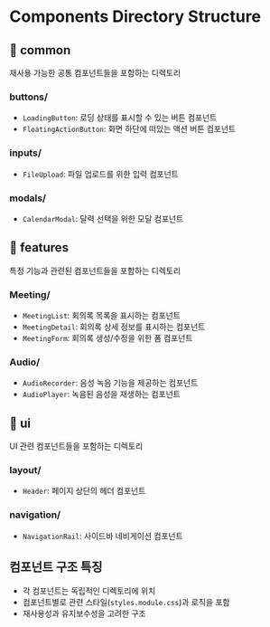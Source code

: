 # Components Directory Structure

## 📁 common
재사용 가능한 공통 컴포넌트들을 포함하는 디렉토리

### buttons/
- `LoadingButton`: 로딩 상태를 표시할 수 있는 버튼 컴포넌트
- `FloatingActionButton`: 화면 하단에 떠있는 액션 버튼 컴포넌트

### inputs/
- `FileUpload`: 파일 업로드를 위한 입력 컴포넌트

### modals/
- `CalendarModal`: 달력 선택을 위한 모달 컴포넌트

## 📁 features
특정 기능과 관련된 컴포넌트들을 포함하는 디렉토리

### Meeting/
- `MeetingList`: 회의록 목록을 표시하는 컴포넌트
- `MeetingDetail`: 회의록 상세 정보를 표시하는 컴포넌트
- `MeetingForm`: 회의록 생성/수정을 위한 폼 컴포넌트

### Audio/
- `AudioRecorder`: 음성 녹음 기능을 제공하는 컴포넌트
- `AudioPlayer`: 녹음된 음성을 재생하는 컴포넌트

## 📁 ui
UI 관련 컴포넌트들을 포함하는 디렉토리

### layout/
- `Header`: 페이지 상단의 헤더 컴포넌트

### navigation/
- `NavigationRail`: 사이드바 네비게이션 컴포넌트

## 컴포넌트 구조 특징
- 각 컴포넌트는 독립적인 디렉토리에 위치
- 컴포넌트별로 관련 스타일(`styles.module.css`)과 로직을 포함
- 재사용성과 유지보수성을 고려한 구조 